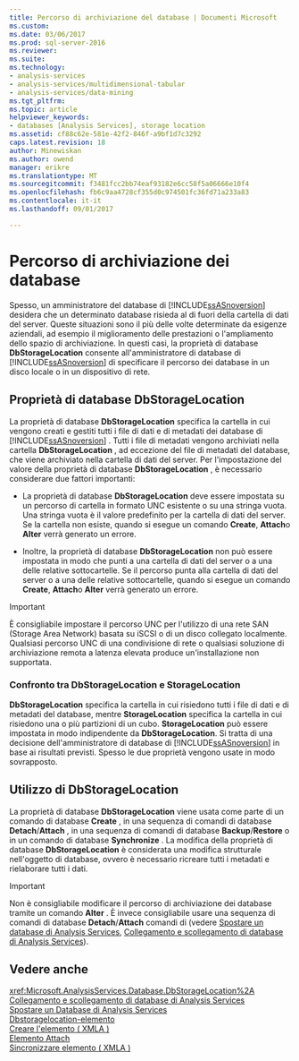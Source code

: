 ```yaml
---
title: Percorso di archiviazione del database | Documenti Microsoft
ms.custom: 
ms.date: 03/06/2017
ms.prod: sql-server-2016
ms.reviewer: 
ms.suite: 
ms.technology:
- analysis-services
- analysis-services/multidimensional-tabular
- analysis-services/data-mining
ms.tgt_pltfrm: 
ms.topic: article
helpviewer_keywords:
- databases [Analysis Services], storage location
ms.assetid: cf88c62e-581e-42f2-846f-a9bf1d7c3292
caps.latest.revision: 18
author: Minewiskan
ms.author: owend
manager: erikre
ms.translationtype: MT
ms.sourcegitcommit: f3481fcc2bb74eaf93182e6cc58f5a06666e10f4
ms.openlocfilehash: fb6c9aa4728cf355d0c974501fc36fd71a233a83
ms.contentlocale: it-it
ms.lasthandoff: 09/01/2017

---
```

# <a name="database-storage-location"></a>Percorso di archiviazione dei database
  Spesso, un amministratore del database di [!INCLUDE[ssASnoversion](../../includes/ssasnoversion-md.md)] desidera che un determinato database risieda al di fuori della cartella di dati del server. Queste situazioni sono il più delle volte determinate da esigenze aziendali, ad esempio il miglioramento delle prestazioni o l'ampliamento dello spazio di archiviazione. In questi casi, la proprietà di database **DbStorageLocation** consente all'amministratore di database di [!INCLUDE[ssASnoversion](../../includes/ssasnoversion-md.md)] di specificare il percorso dei database in un disco locale o in un dispositivo di rete.  
  
## <a name="dbstoragelocation-database-property"></a>Proprietà di database DbStorageLocation  
 La proprietà di database **DbStorageLocation** specifica la cartella in cui vengono creati e gestiti tutti i file di dati e di metadati dei database di [!INCLUDE[ssASnoversion](../../includes/ssasnoversion-md.md)] . Tutti i file di metadati vengono archiviati nella cartella **DbStorageLocation** , ad eccezione del file di metadati del database, che viene archiviato nella cartella di dati del server. Per l'impostazione del valore della proprietà di database **DbStorageLocation** , è necessario considerare due fattori importanti:  
  
-   La proprietà di database **DbStorageLocation** deve essere impostata su un percorso di cartella in formato UNC esistente o su una stringa vuota. Una stringa vuota è il valore predefinito per la cartella di dati del server. Se la cartella non esiste, quando si esegue un comando **Create**, **Attach**o **Alter** verrà generato un errore.  
  
-   Inoltre, la proprietà di database **DbStorageLocation** non può essere impostata in modo che punti a una cartella di dati del server o a una delle relative sottocartelle. Se il percorso punta alla cartella di dati del server o a una delle relative sottocartelle, quando si esegue un comando **Create**, **Attach**o **Alter** verrà generato un errore.  
  
> [!IMPORTANT]  
>  È consigliabile impostare il percorso UNC per l'utilizzo di una rete SAN (Storage Area Network) basata su iSCSI o di un disco collegato localmente. Qualsiasi percorso UNC di una condivisione di rete o qualsiasi soluzione di archiviazione remota a latenza elevata produce un'installazione non supportata.  
  
### <a name="dbstoragelocation-compared-to-storagelocation"></a>Confronto tra DbStorageLocation e StorageLocation  
 **DbStorageLocation** specifica la cartella in cui risiedono tutti i file di dati e di metadati del database, mentre **StorageLocation** specifica la cartella in cui risiedono una o più partizioni di un cubo. **StorageLocation** può essere impostata in modo indipendente da **DbStorageLocation**. Si tratta di una decisione dell'amministratore di database di [!INCLUDE[ssASnoversion](../../includes/ssasnoversion-md.md)] in base ai risultati previsti. Spesso le due proprietà vengono usate in modo sovrapposto.  
  
## <a name="dbstoragelocation-usage"></a>Utilizzo di DbStorageLocation  
 La proprietà di database **DbStorageLocation** viene usata come parte di un comando di database **Create** , in una sequenza di comandi di database **Detach**/**Attach** , in una sequenza di comandi di database **Backup**/**Restore** o in un comando di database **Synchronize** . La modifica della proprietà di database **DbStorageLocation** è considerata una modifica strutturale nell'oggetto di database, ovvero è necessario ricreare tutti i metadati e rielaborare tutti i dati.  
  
> [!IMPORTANT]  
>  Non è consigliabile modificare il percorso di archiviazione dei database tramite un comando **Alter** . È invece consigliabile usare una sequenza di comandi di database **Detach**/**Attach** comandi di (vedere [Spostare un database di Analysis Services](../../analysis-services/multidimensional-models/move-an-analysis-services-database.md), [Collegamento e scollegamento di database di Analysis Services](../../analysis-services/multidimensional-models/attach-and-detach-analysis-services-databases.md)).  
  
## <a name="see-also"></a>Vedere anche  
 <xref:Microsoft.AnalysisServices.Database.DbStorageLocation%2A>   
 [Collegamento e scollegamento di database di Analysis Services](../../analysis-services/multidimensional-models/attach-and-detach-analysis-services-databases.md)   
 [Spostare un Database di Analysis Services](../../analysis-services/multidimensional-models/move-an-analysis-services-database.md)   
 [Dbstoragelocation-elemento](../../analysis-services/xmla/xml-elements-properties/dbstoragelocation-element.md)   
 [Creare l'elemento &#40; XMLA &#41;](../../analysis-services/xmla/xml-elements-commands/create-element-xmla.md)   
 [Elemento Attach](../../analysis-services/xmla/xml-elements-commands/attach-element.md)   
 [Sincronizzare elemento &#40; XMLA &#41;](../../analysis-services/xmla/xml-elements-commands/synchronize-element-xmla.md)  
  
  
